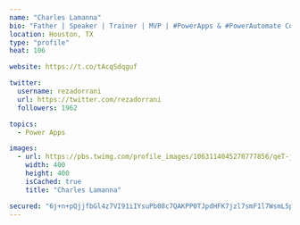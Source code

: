 ```yaml
---
name: "Charles Lamanna"
bio: "Father | Speaker | Trainer | MVP | #PowerApps & #PowerAutomate Community Super User | YouTuber Right-pointing triangle http://youtube.com/c/rezadorrani | Learn - Share - Clockwise rightwards and leftwards open circle arrows"
location: Houston, TX
type: "profile"
heat: 106

website: https://t.co/tAcqSdqguf

twitter:
  username: rezadorrani
  url: https://twitter.com/rezadorrani
  followers: 1962

topics:
  - Power Apps

images:
  - url: https://pbs.twimg.com/profile_images/1063114045270777856/qeT-jpWr_400x400.jpg
    width: 400
    height: 400
    isCached: true
    title: "Charles Lamanna"

secured: "6j+n+pQjjfbGl4z7VI91iIYsuPb08c7QAKPP0TJpdHFK7jzl7smF1l7WsmL5p07anNaXZZxhyU1Aeb7pU+b22FISg3CzZ+WnS/Pt/FScbbxlV/qaCR6jyYp/lJMc2EO4EebOnaDQKsmFNvR8V1HLqplQHFF3tS2vWoBokAcxQ5DZEnyE3swR65v1BDMTKpM//CLTtgXSm+pFIWjO8T/3HAzhQX8PfJfp74uG7iKnWukdqDwuOF9s/UkuirO+HpEkEZ1Rb51yyRDpCaFqK8RMh+6IRTX2khTUfQnxSA6n8bVfziI68SWqE69bKyBFs39WMkXOHt+pwpNyVYFQVsmcpgT2CvUuatT7Q7CVbZMeWCcG/N8rdynB6ZyO/afOmu+Y/LtQSLzSJv26A3R8NHRZZeeU9+tH1aHjyqBhpU7vbiY=;HtLTP3CZwC7Q5ErSWsnNhA=="
---
```


